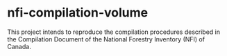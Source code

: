 # nfi-compilation-volume
This project intends to reproduce the compilation procedures described in the Compilation Document of the National Forestry Inventory (NFI) of Canada. 
